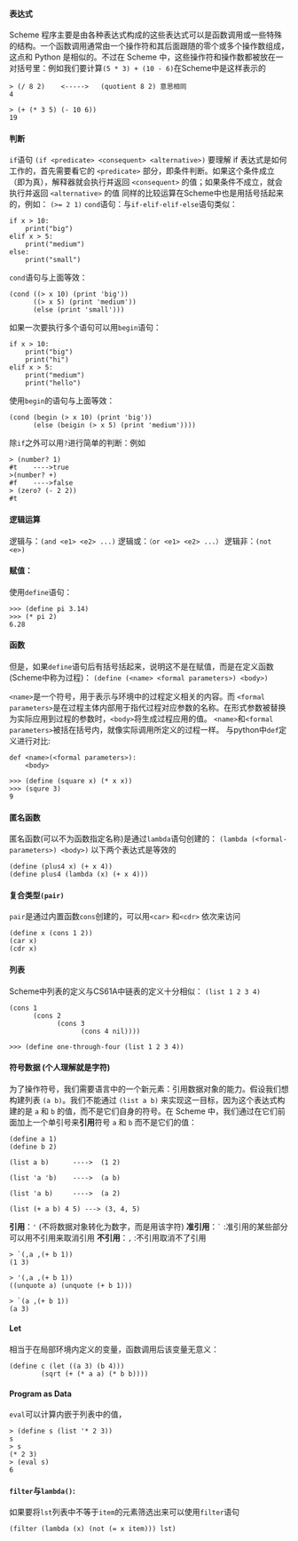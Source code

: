 #### 表达式
Scheme 程序主要是由各种表达式构成的这些表达式可以是函数调用或一些特殊的结构。一个函数调用通常由一个操作符和其后面跟随的零个或多个操作数组成，这点和 Python 是相似的。不过在 Scheme 中，这些操作符和操作数都被放在一对括号里：例如我们要计算```(5 * 3) + (10 - 6)```在Scheme中是这样表示的

```
> (/ 8 2)    <----->   (quotient 8 2) 意思相同 
4

> (+ (* 3 5) (- 10 6))
19
```

#### 判断
```if```语句
```(if <predicate> <consequent> <alternative>)```
要理解 if 表达式是如何工作的，首先需要看它的 ```<predicate>``` 部分，即条件判断。如果这个条件成立（即为真），解释器就会执行并返回 ```<consequent>``` 的值；如果条件不成立，就会执行并返回 ```<alternative>``` 的值
同样的比较运算在Scheme中也是用括号括起来的，例如：
```(>= 2 1)```
```cond```语句：与```if-elif-elif-else```语句类似：

```
if x > 10:
    print("big")
elif x > 5:
    print("medium")
else:
    print("small")
```
```cond```语句与上面等效：
```
(cond ((> x 10) (print 'big'))
      ((> x 5) (print 'medium'))
      (else (print 'small')))
```

如果一次要执行多个语句可以用```begin```语句：
```
if x > 10:
    print("big")
    print("hi")
elif x > 5:
    print("medium")
    print("hello")
```
使用```begin```的语句与上面等效：
```
(cond (begin (> x 10) (print 'big'))
      (else (beigin (> x 5) (print 'medium'))))
```


除```if```之外可以用```?```进行简单的判断：例如
```
> (number? 1)
#t    ---->true
>(number? +)
#f    ---->false
> (zero? (- 2 2))
#t
```
#### 逻辑运算
逻辑与：```(and <e1> <e2> ...)```  逻辑或：```（or <e1> <e2> ...）```  逻辑非：```(not <e>)```

#### 赋值：
使用```define```语句：
```
>>> (define pi 3.14)
>>> (* pi 2)
6.28
```
#### 函数
但是，如果```define```语句后有括号括起来，说明这不是在赋值，而是在定义函数(Scheme中称为过程)：
```(define (<name> <formal parameters>) <body>)```

```<name>```是一个符号，用于表示与环境中的过程定义相关的内容。而 ```<formal parameters>```是在过程主体内部用于指代过程对应参数的名称。在形式参数被替换为实际应用到过程的参数时，```<body>```将生成过程应用的值。 ```<name>```和```<formal parameters>```被括在括号内，就像实际调用所定义的过程一样。
与python中```def```定义进行对比:
```
def <name>(<formal parameters>):
    <body>
```
```
>>> (define (square x) (* x x))
>>> (squre 3)
9
```
#### 匿名函数
匿名函数(可以不为函数指定名称)是通过```lambda```语句创建的：
```(lambda (<formal-parameters>) <body>)```
以下两个表达式是等效的
```
(define (plus4 x) (+ x 4))
(define plus4 (lambda (x) (+ x 4)))
```
#### 复合类型```(pair)```
```pair```是通过内置函数```cons```创建的，可以用```<car>``` 和```<cdr>``` 依次来访问
```
(define x (cons 1 2))
(car x)
(cdr x)
```

#### 列表
Scheme中列表的定义与CS61A中链表的定义十分相似：
```(list 1 2 3 4)```
```
(cons 1
      (cons 2
            (cons 3
                  (cons 4 nil))))

>>> (define one-through-four (list 1 2 3 4))
```

#### 符号数据  (个人理解就是字符)
为了操作符号，我们需要语言中的一个新元素：引用数据对象的能力。假设我们想构建列表 ```(a b)```。我们不能通过 ```(list a b)``` 来实现这一目标，因为这个表达式构建的是 ```a``` 和 ```b``` 的值，而不是它们自身的符号。在 Scheme 中，我们通过在它们前面加上一个单引号来**引用**符号 ```a``` 和 ```b``` 而不是它们的值：
```
(define a 1)
(define b 2)

(list a b)      ---->  (1 2)

(list 'a 'b)    ---->  (a b)

(list 'a b)     ---->  (a 2)

(list (+ a b) 4 5) ---> (3, 4, 5)
```
**引用**：```'```      (不将数据对象转化为数字，而是用该字符)
**准引用**：``` ` ```  :准引用的某些部分可以用不引用来取消引用
**不引用**：```,```    :不引用取消不了引用
```
> `(,a ,(+ b 1))
(1 3)

> '(,a ,(+ b 1))
((unquote a) (unquote (+ b 1)))

> `(a ,(+ b 1))
(a 3)
```
#### Let
相当于在局部环境内定义的变量，函数调用后该变量无意义：
```
(define c (let ((a 3) (b 4)))
        (sqrt (+ (* a a) (* b b))))
```

#### Program as Data
```eval```可以计算内嵌于列表中的值，
```
> (define s (list '* 2 3))
s
> s
(* 2 3)
> (eval s)
6
```

#### ```filter```与```lambda()```:
如果要将```lst```列表中不等于```item```的元素筛选出来可以使用```filter```语句
```
(filter (lambda (x) (not (= x item))) lst)
```




